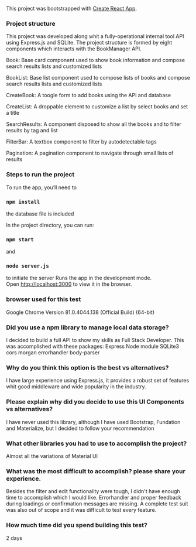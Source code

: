 This project was bootstrapped with [Create React App](https://github.com/facebook/create-react-app).


### Project structure

This project was developed along whit a fully-operational internal tool API using Express.js and SQLite.
The project structure is formed by eight components which interacts with the BookManager API. 

  Book:
  Base card component used to show book information and compose search results lists and customized lists

  BookList: 
  Base list component used to compose lists of books and compose search results lists and customized lists

  CreateBook:
  A toogle form to add books using the API and database

  CreateList:
  A droppable element to customize a list by select books and set a title  
  
  SearchResults:
  A component disposed to show all the books and to filter results by tag and list 
  
  FilterBar:
  A textbox component to filter by autodetectable tags
  
  Pagination:
  A pagination component to navigate through small lists of results 

### Steps to run the project

 To run the app, you’ll need to 
 ### `npm install` 
 the database file is included

  In the project directory, you can run:
  ### `npm start` 
  and 
  ### `node server.js`
  to initiate the server 
  Runs the app in the development mode.<br />
  Open [http://localhost:3000](http://localhost:3000) to view it in the browser.


### browser used for this test
Google Chrome Version 81.0.4044.138 (Official Build) (64-bit)

### Did you use a npm library to manage local data storage?

  I decided to build a full API to show my skills as Full Stack Developer. 
  This was accomplished with these packages: 
    Express Node module
    SQLite3
    cors
    morgan
    errorhandler
    body-parser

### Why do you think this option is the best vs alternatives?

 I have large experience using Express.js, it provides a robust set of features whit good middleware and wide popularity in the industry.

### Please explain why did you decide to use this UI Components vs alternatives?

  I have never used this library, although I have used Bootstrap, Fundation and Materialize, but I decided to follow your recommendation

### What other libraries you had to use to accomplish the project?

  Almost all the variations of Material UI
  
### What was the most difficult to accomplish? please share your experience.

  Besides the filter and edit functionality were tough, I didn't have enough time to accomplish which I would like. Errorhandler and proper feedback during loadings or confirmation messages are missing. A complete test suit was also out of scope and it was difficult to test every feature.

### How much time did you spend building this test?

  2 days
